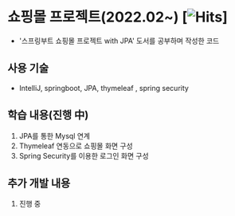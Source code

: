 # 쇼핑몰 프로젝트(2022.02~) [![Hits](https://hits.seeyoufarm.com/api/count/incr/badge.svg?url=https%3A%2F%2Fgithub.com%2Fdonkia%2Fshop&count_bg=%23C83D90&title_bg=%23555555&icon=&icon_color=%23E7E7E7&title=hits&edge_flat=false)]
 - '스프링부트 쇼핑몰 프로젝트 with JPA' 도서를 공부하며 작성한 코드


## 사용 기술
 - IntelliJ, springboot, JPA, thymeleaf , spring security


## 학습 내용(진행 中)
 1. JPA를 통한 Mysql 연계
 2. Thymeleaf 연동으로 쇼핑몰 화면 구성
 3. Spring Security를 이용한 로그인 화면 구성


## 추가 개발 내용
 1. 진행 중
